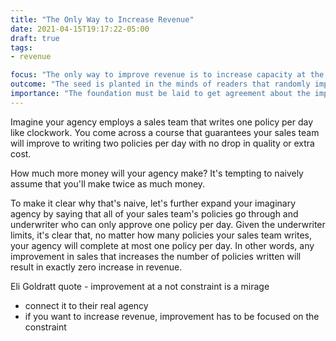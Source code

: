 ```yaml
---
title: "The Only Way to Increase Revenue"
date: 2021-04-15T19:17:22-05:00
draft: true
tags:
- revenue

focus: "The only way to improve revenue is to increase capacity at the constraint"
outcome: "The seed is planted in the minds of readers that randomly improving parts of their business is a poor way to incrase revenue, and focused improvement at the constraint is a vastly superior approach."
importance: "The foundation must be laid to get agreement about the importance of constraints"
---
```


Imagine your agency employs a sales team that writes one policy per day like clockwork. You come across a course that guarantees your sales team  will improve to writing two policies per day with no drop in quality or extra cost.

How much more money will your agency make? It's tempting to naively assume that you'll make twice as much money.

To make it clear why that's naive, let's further expand your imaginary agency by saying that all of your sales team's policies go through and underwriter who can only approve one policy per day. Given the underwriter limits, it's clear that, no matter how many policies your sales team writes, your agency will complete at most one policy per day. In other words, any improvement in sales that increases the number of policies written will result in exactly zero increase in revenue.

Eli Goldratt quote - improvement at a not constraint is a mirage

* connect it to their real agency
* if you want to increase revenue, improvement has to be focused on the constraint
